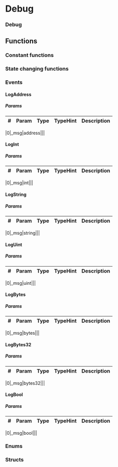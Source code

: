 

















# Debug

### Debug




## Functions




### Constant functions








### State changing functions









### Events



#### LogAddress





##### Params



|#  |Param|Type|TypeHint|Description|
|---|-----|----|--------|-----------|


|0|_msg|address|||






#### LogInt





##### Params



|#  |Param|Type|TypeHint|Description|
|---|-----|----|--------|-----------|


|0|_msg|int|||






#### LogString





##### Params



|#  |Param|Type|TypeHint|Description|
|---|-----|----|--------|-----------|


|0|_msg|string|||






#### LogUint





##### Params



|#  |Param|Type|TypeHint|Description|
|---|-----|----|--------|-----------|


|0|_msg|uint|||






#### LogBytes





##### Params



|#  |Param|Type|TypeHint|Description|
|---|-----|----|--------|-----------|


|0|_msg|bytes|||






#### LogBytes32





##### Params



|#  |Param|Type|TypeHint|Description|
|---|-----|----|--------|-----------|


|0|_msg|bytes32|||






#### LogBool





##### Params



|#  |Param|Type|TypeHint|Description|
|---|-----|----|--------|-----------|


|0|_msg|bool|||










### Enums







### Structs


